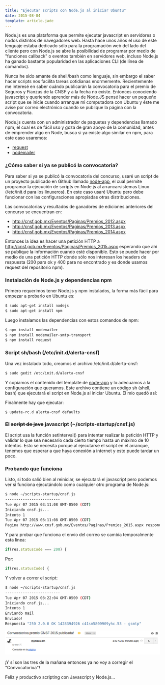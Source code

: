 ```yaml
---
title: "Ejecutar scripts con Node.js al iniciar Ubuntu"
date: 2015-08-04
template: article.jade
---
```


Node.js es una plataforma que permite ejecutar javascript  en servidores o nodos distintos de navegadores web. Hasta hace unos años el uso de este lenguaje estaba dedicado sólo para la programación web del lado del cliente pero con Node.js se abre la posibilidad de programar por medio de "funciones callback" o eventos también en servidores web, incluso Node.js ha ganado bastante popularidad en las aplicaciones CLI (de línea de comandos).


Nunca he sido amante de shell/bash como lenguaje, sin embargo el saber hacer scripts nos facilita tareas cotidianas enormemente. Recientemente me interesé en saber cuándo publicarán la convocatoria para el premio de Seguros y Fianzas de la CNSF y a la fecha no existe. Entonces conociendo javascript y queriendo aprender más de Node.JS pensé hacer un pequeño script que se inicie cuando arranque mi computadora con Ubuntu y éste me avise por correo electrónico cuando se publique la página con la convocatoria.


Node.js cuenta con un administrador de paquetes y dependencias llamado npm, el cual es de fácil uso y goza de gran apoyo de la comunidad, antes de emprender algo en Node, busca si ya existe algo similar en npm, para este caso usaremos:


 - [request](https://www.npmjs.com/package/request)
 - [nodemailer](https://www.npmjs.com/package/nodemailer)


### ¿Cómo saber si ya se publicó la convocatoria?

Para saber si ya se publicó la convocatoria del concurso, usaré un script de un proyecto publicado en Github llamado [node-app](https://github.com/chovy/node-startup/blob/master/init.d/node-app), el cual permite programar la ejecución de scripts en Node.js al arrancarsistemas Linux (/etc/init.d para los linuxeros). En este caso usaré Ubuntu pero debe funcionar con las configuraciones apropiadas otras distribuciones.

Las convocatorias y resultados de ganadores de ediciones anteriores del concurso se encuentran en:


 - http://cnsf.gob.mx/Eventos/Paginas/Premios_2012.aspx
 - http://cnsf.gob.mx/Eventos/Paginas/Premios_2013.aspx
 - http://cnsf.gob.mx/Eventos/Paginas/Premios_2014.aspx

 
Entonces la idea es hacer una petición HTTP a http://cnsf.gob.mx/Eventos/Paginas/Premios_2015.aspx esperando que ahí se publique la información cuando esté disponible. Esto se puede hacer por medio de una petición HTTP donde sólo nos interesan los headers de respuesta (200 para ok y 400 para no encontrado y es donde usamos request del repositorio npm).

### Instalación de Node.js y dependencias npm

Primero requerimos tener Node.js y npm instalados, la forma más fácil para empezar a probarlo en Ubuntu es:

```bash
$ sudo apt-get install nodejs
$ sudo apt-get install npm
```

Luego instalamos las dependencias con estos comandos de npm:

```bash
$ npm install nodemailer
$ npm install nodemailer-smtp-transport
$ npm install request
```

### Script sh/bash (/etc/init.d/alerta-cnsf)

Una vez instalado todo, creamos el archivo /etc/init.d/alerta-cnsf:

```bash
$ sudo gedit /etc/init.d/alerta-cnsf
```

Y copiamos el contenido del template de [node-app](https://github.com/chovy/node-startup/blob/master/init.d/node-app) y lo adecuamos a la configuración que queramos. Este archivo contiene un código sh (shell, bash) que ejecutará el script en Node.js al iniciar Ubuntu. El mío quedó así:

<script src="https://gist.github.com/ivansabik/cd70ca34e82403c66781.js"></script>

Finalmente hay que ejecutar:

```
$ update-rc.d alerta-cnsf defaults
```

### El ~~script de java~~ javascript (~/scripts-startup/cnsf.js)

El script usa la función setInterval() para intentar realizar la petición HTTP y validar lo que sea necesario cada cierto tiempo hasta un máximo de 10 intentos. Esto se necesita porque al ejecutarse el script en el arranque, tenemos que esperar a que haya conexión a internet y esto puede tardar un poco.

<script src="https://gist.github.com/ivansabik/bc4ed7f2cc4ad118eb8d.js"></script>

### Probando que funciona

Listo, si todo salió bien al reiniciar, se ejecutará el javascript pero podemos ver si funciona ejecutándolo como cualquier otro programa de Node.js:

```bash
$ node ~/scripts-startup/cnsf.js
-------------------------
Tue Apr 07 2015 03:11:08 GMT-0500 (CDT)
Iniciando cnsf.js...
Intento 1
Tue Apr 07 2015 03:11:08 GMT-0500 (CDT)
Pagina http://www.cnsf.gob.mx/Eventos/Paginas/Premios_2015.aspx responde "404"
```

Y para probar que funciona el envío del correo se cambia temporalmente esta línea:

```javascript
if(res.statusCode === 200) {
``` 

Por:

```javascript
if(res.statusCode) {
```
 
Y volver a correr el script:

```bash
$ node ~/scripts-startup/cnsf.js
-------------------------
Tue Apr 07 2015 03:22:04 GMT-0500 (CDT)
Iniciando cnsf.js...
Intento 1
Enviando mail
Enviado!
Respuesta "250 2.0.0 OK 1428394926 c41sm5809909yhc.53 - gsmtp"
```

![Mail de alerta](mail-alerta-cnsf.png)

¡Y sí son las tres de la mañana entonces ya no voy a corregir el "Convocatorioa"!

Feliz y productivo scripting con Javascript y Node.js...
